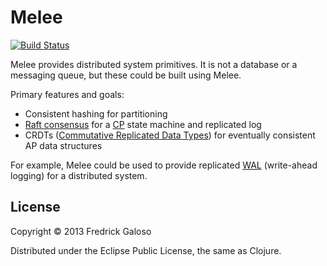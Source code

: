 # Melee

[![Build Status](https://travis-ci.org/wayoutmind/melee.png?branch=master)](https://travis-ci.org/wayoutmind/melee)

Melee provides distributed system primitives. It is not a database or a messaging queue, but these could be built using Melee.

Primary features and goals:

- Consistent hashing for partitioning
- [Raft consensus](http://raftconsensus.github.io/) for a [CP](http://henryr.github.io/cap-faq/) state machine and replicated log
- CRDTs ([Commutative Replicated Data Types](http://pagesperso-systeme.lip6.fr/Marc.Shapiro/papers/RR-6956.pdf)) for eventually consistent AP data structures

For example, Melee could be used to provide replicated [WAL](http://en.wikipedia.org/wiki/Write-ahead_logging) (write-ahead logging) for a distributed system.

## License

Copyright © 2013 Fredrick Galoso

Distributed under the Eclipse Public License, the same as Clojure.
